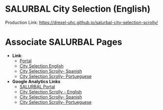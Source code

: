 # SALURBAL City Selection (English)

Production Link: https://drexel-uhc.github.io/salurbal-city-selection-scrolly/

# Associate SALURBAL Pages

- **Link**:
   - [Portal](https://data.lacurbanhealth.org/)
   - [City Selection English](https://drexel-uhc.github.io/salurbal-city-selection-scrolly/)
   - [City Selection Scrolly- Spanish](https://drexel-uhc.github.io/salurbal-city-selection-scrolly-spanish/)
   - [City Selection Scrolly- Portueguese](https://drexel-uhc.github.io/salurbal-city-selection-scrolly-portuguese/)
- **Google Analytics Links**
   -  [SALURBAL Portal](https://analytics.google.com/analytics/web/?authuser=0#/p340308476/reports/reportinghub)
   -  [City Selection Scrolly - English](https://analytics.google.com/analytics/web/?authuser=0#/p404489401/reports/reportinghub)
   -  [City Selection Scrolly- Spanish](https://analytics.google.com/analytics/web/?authuser=0#/p408696586/reports/reportinghub)
   -  [City Selection Scrolly- Portueguese](https://analytics.google.com/analytics/web/?authuser=0#/p409119751/reports/reportinghub)
